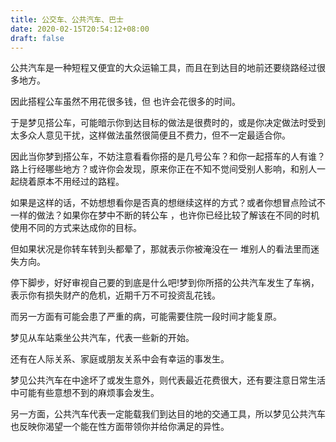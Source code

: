 ```yaml
---
title: 公交车、公共汽车、巴士
date: 2020-02-15T20:54:12+08:00
draft: false
---
```


公共汽车是一种短程又便宜的大众运输工具，而且在到达目的地前还要绕路经过很多地方。

因此搭程公车虽然不用花很多钱，但 也许会花很多的时间。

于是梦见搭公车，可能暗示你到达目标的做法是很费时的，或是你决定做法时受到太多众人意见干扰，这样做法虽然很简便且不费力，但不一定最适合你。

因此当你梦到搭公车，不妨注意看看你搭的是几号公车？和你一起搭车的人有谁？路上行经哪些地方？或许你会发现，原来你正在不知不觉间受别人影响，和别人一起绕着原本不用经过的路程。

如果是这样的话，不妨想想看你是否真的想继续这样的方式？或者你想冒点险试不一样的做法？如果你在梦中不断的转公车 ，也许你已经比较了解该在不同的时机使用不同的方式来达成你的目标。

但如果状况是你转车转到头都晕了，那就表示你被淹没在一 堆别人的看法里而迷失方向。

停下脚步，好好审视自己要的到底是什么吧!梦到你所搭的公共汽车发生了车祸，表示你有损失财产的危机，近期千万不可投资乱花钱。

而另一方面有可能会患了严重的病，可能需要住院一段时间才能复原。

梦见从车站乘坐公共汽车，代表一些新的开始。

还有在人际关系、家庭或朋友关系中会有幸运的事发生。

梦见公共汽车在中途坏了或发生意外，则代表最近花费很大，还有要注意日常生活中可能有些意想不到的麻烦事会发生。

另一方面，公共汽车代表一定能载我们到达目的地的交通工具，所以梦见公共汽车也反映你渴望一个能在性方面带领你并给你满足的异性。

